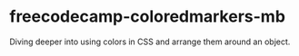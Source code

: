 # freecodecamp-coloredmarkers-mb
Diving deeper into using colors in CSS and arrange them around an object. 
